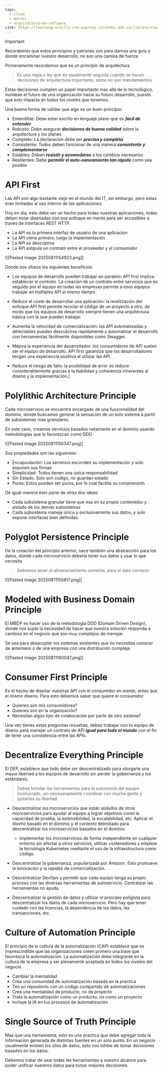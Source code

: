```yaml
---
tags:
  - cloud
  - master
  - arquitectura-de-software
LInk: https://learning-oreilly-com.ezproxy.uniandes.edu.co/library/view/cloud-native-architecture/9781484272268/html/511610_1_En_3_Chapter.xhtml
---
```

>[!IMPORTANT]
>Recordemos que estos principios y patrones son para darnos una guía a donde encaminar nuestro desarrollo, no son una camisa de fuerza

Primeramente recordemos que es un principio de arquitectura

> Es una regla o ley que es usualmente seguida cuando se hacen decisiones de arquitectura importante, estos no son mandamientos

Estas decisiones cumplen un papel importante mas allá de lo tecnológico, moldean el futuro de una organización hacia su futuro desarrollo, puesto que esto impacta en todos los niveles que tenemos.

Una buena forma de validar que algo es un buen principio:

- Entendible: Debe estar escrito en lenguaje plano que es ***facil de entender***
- Robusto: Debe asegurar ***decisiones de buena calidad*** sobre la arquitectura y los planes
- Completo: La declaración debe ser ***precisa y completa***
- Consistente: Todos deben funcionar de una manera ***consistente y complementarse***
- Estables: Deben ***resistir y acomodarse*** a los cambios necesarios
- Resilientes: Debe ***permitir el auto-saneamiento tan rápido*** como sea posible

# API First

Las API son algo bastante viejo en el mundo del IT, sin embargo, pero estas eran limitadas al uso *interno de las aplicaciones*.

Hoy en día, esto debe ser un hecho para todas nuestras aplicaciones, todas deben estar diseñadas con ese enfoque en mente para ser accesibles a través de interfaces REST HTTP.

- La API es la primera interfaz de usuario de una aplicacion
- La API viene primero, luego la implementación
- La API es descriptiva
- La API estipula un contrato entre el proveedor y el consumidor

![[Pasted image 20250811154923.png]]

Donde nos ofrece los siguientes beneficios:

- Los equipos de desarrollo pueden trabajar en paralelo: API first implica establecer el contrato. La creación de un contrato entre servicios que es seguido por el equipo en todas las empresas permite a esos equipos trabajar en múltiples API al mismo tiempo.

- Reduce el coste de desarrollar una aplicación: la reutilización del enfoque API first permite reciclar el código de un proyecto a otro, de modo que los equipos de desarrollo siempre tienen una arquitectura básica con la que pueden trabajar.

- Aumenta la velocidad de comercialización: las API automatizadas y detectables pueden descubrirse rápidamente y automatizar el desarrollo con herramientas fácilmente disponibles como Swagger.

- Mejora la experiencia del desarrollador: los consumidores de API suelen ser el equipo de desarrollo. API first garantiza que los desarrolladores tengan una experiencia positiva al utilizar las API.

- Reduce el riesgo de fallo: la posibilidad de error se reduce considerablemente gracias a la fiabilidad y coherencia inherentes al diseño y la implementación.]

# Polylithic Architecture Principle

Cada microservicio se encuentra encargado de una funcionalidad del dominio, donde buscamos generar la sensación de un solo sistema a partir de subsistemas mas granulares.

En este caso, creamos servicios basados netamente en el dominio usando metodologías que lo favorezcan como DDD

![[Pasted image 20250811155347.png]]

Sus propiedades son las siguientes:
- Encapsulación: Los servicios esconden su implementación y solo exponen sus firmas
- Simplicidad: Todos tienen una única responsabilidad
- Sin Estado: Solo son codigo, no guardan estado
- Puras: Estos pueden ser puros, por lo cual facilita su comprensión

De igual manera esto parte de otras dos ideas:
- Cada subsistema granular tiene que esa en su propio contenedor y aislado de los demás subsistemas
- Cada subsistema maneja única y exclusivamente sus datos, y solo expone interfaces bien definidas.

# Polyglot Persistence Principle

De la creación del principio anterior, nace también una abstracción para los datos, donde cada microservicio debería tener sus datos y usar lo que necesita

> Debemos tener el almacenamiento correcto, para el dato correcto

![[Pasted image 20250811155817.png]]

# Modeled with Business Domain Principle

El MBDP es hacer uso de la metodología DDD (Domain Driven Design), donde nos suple la necesidad de hacer que nuestra solución responda a cambios en el negocio que son muy complejos de manejar.  

Se usa para desacoplar los sistemas existentes que no necesitas conocer de antemano o de una empresa con una distribución compleja

![[Pasted image 20250811160047.png]]

# Consumer First Principle

Es el hecho de diseñar nuestras API con el consumidor en mente, antes que el mismo diseno. Para esto debemos saber que quiere el consumidor.

- Quienes son mis consumidores?
- Quienes son en la organización?
- Necesitan algún tipo de colaboración por parte de otro sistema?

Una vez tienes estas preguntas resueltas, debes trabajar con tu equipo de diseno para manejar un contrato de API ***igual para todo el mundo*** con el fin de tener una consistencia entre las APIs.

# Decentralize Everything Principle

El DEP, establece que todo debe ser descentralizado para otorgarle una mayor libertad a los equipos de desarrollo sin perder la gobernanza y los estándares.

> Debes brindar las herramientas para la autonomía del equipo involucrado, sin necesariamente coordinar con mucha gente y quitarles su libertad.

- Descentralizar los microservicios que están aislados de otros microservicios para ayudar al equipo a lograr objetivos como la capacidad de prueba, la extensibilidad, la escalabilidad, etc. Aplicar el diseño basado en el dominio y el contexto delimitado para descentralizar los microservicios basados en el dominio.

  - Implementar los microservicios de forma independiente en cualquier entorno sin afectar a otros servicios, utilizar contenedores y emplear la tecnología Kubernetes mediante el uso de la infraestructura como código.

- Descentralizar la gobernanza, popularizada por Amazon. Esto promueve la innovación y la rapidez de comercialización.

- Descentralizar DevOps y permitir que cada equipo tenga su propio proceso con las diversas herramientas de autoservicio. Centralizar las herramientas no ayuda.

- Descentralizar la gestión de datos y utilizar el principio políglota para descentralizar los datos de cada microservicio. Pero hay que tener cuidado con las licencias, la dependencia de los datos, las transacciones, etc.

# Culture of Automation Principle

El principio de la cultura de la automatización (CAP) establece que es imprescindible que las organizaciones creen primero una base que favorezca la automatización. La automatización debe integrarse en la cultura de la empresa y ser plenamente aceptada en todos los niveles del negocio.

- Cambiar la mentalidad
- Crea una comunidad de automatización basada en la practica
- Ten un repositorio con un codigo compartido de automatizaciones
- Crea una mentalidad de producto, no de proyecto
- Trata la automatización como un producto, no como un proyecto
- Incluye la IA en tus procesos de automatización

# Single Source of Truth Principle

Mas que una herramienta, esto es una practica que debe agregar toda la información generada de distintas fuentes en un solo punto. En un negocio usualmente existen los silos de datos, esto nos inhibe de tomar decisiones basados en los datos.

Debemos tratar de usar todas las herramientas a nuestro alcance para poder unificar nuestros datos para tomar mejores decisiones.